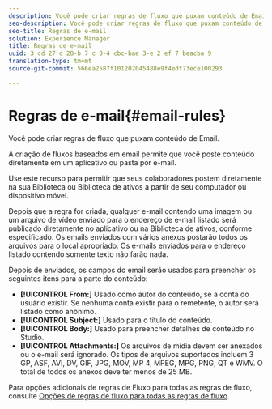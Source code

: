 ```yaml
---
description: Você pode criar regras de fluxo que puxam conteúdo de Email.
seo-description: Você pode criar regras de fluxo que puxam conteúdo de Email.
seo-title: Regras de e-mail
solution: Experience Manager
title: Regras de e-mail
uuid: 3 cd 27 d 28-b 7 c 0-4 cbc-bae 3-e 2 ef 7 beacba 9
translation-type: tm+mt
source-git-commit: 566ea2587f101202045488e9f4edf73ece100293

---
```



# Regras de e-mail{#email-rules}

Você pode criar regras de fluxo que puxam conteúdo de Email.

A criação de fluxos baseados em email permite que você poste conteúdo diretamente em um aplicativo ou pasta por e-mail.

Use este recurso para permitir que seus colaboradores postem diretamente na sua Biblioteca ou Biblioteca de ativos a partir de seu computador ou dispositivo móvel.

Depois que a regra for criada, qualquer e-mail contendo uma imagem ou um arquivo de vídeo enviado para o endereço de e-mail listado será publicado diretamente no aplicativo ou na Biblioteca de ativos, conforme especificado. Os emails enviados com vários anexos postarão todos os arquivos para o local apropriado. Os e-mails enviados para o endereço listado contendo somente texto não farão nada.

Depois de enviados, os campos do email serão usados para preencher os seguintes itens para a parte do conteúdo:

* **[!UICONTROL From:]** Usado como autor do conteúdo, se a conta do usuário existir. Se nenhuma conta existir para o remetente, o autor será listado como anônimo.
* **[!UICONTROL Subject:]** Usado para o título do conteúdo.
* **[!UICONTROL Body:]** Usado para preencher detalhes de conteúdo no Studio.
* **[!UICONTROL Attachments:]** Os arquivos de mídia devem ser anexados ou o e-mail será ignorado. Os tipos de arquivos suportados incluem 3 GP, ASF, AVI, DV, GIF, JPG, MOV, MP 4, MPEG, MPG, PNG, QT e WMV. O total de todos os anexos deve ter menos de 25 MB.

Para opções adicionais de regras de Fluxo para todas as regras de fluxo, consulte [Opções de regras de fluxo para todas as regras de fluxo](../c-streams/c-stream-rule-options-for-all-stream-rules.md#c_stream_rule_options_for_all_stream_rules).
